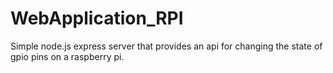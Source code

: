 # WebApplication_RPI
Simple node.js express server that provides an api for changing the state of gpio pins on a raspberry pi.
